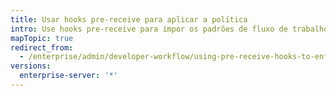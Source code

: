 ```yaml
---
title: Usar hooks pre-receive para aplicar a política
intro: Use hooks pre-receive para impor os padrões de fluxo de trabalho na organização. Os hooks pre-receive precisam de um código para fazer uma série predefinida de verificações de qualidade antes que o push seja aceito no repositório.
mapTopic: true
redirect_from:
  - /enterprise/admin/developer-workflow/using-pre-receive-hooks-to-enforce-policy
versions:
  enterprise-server: '*'
---
```


